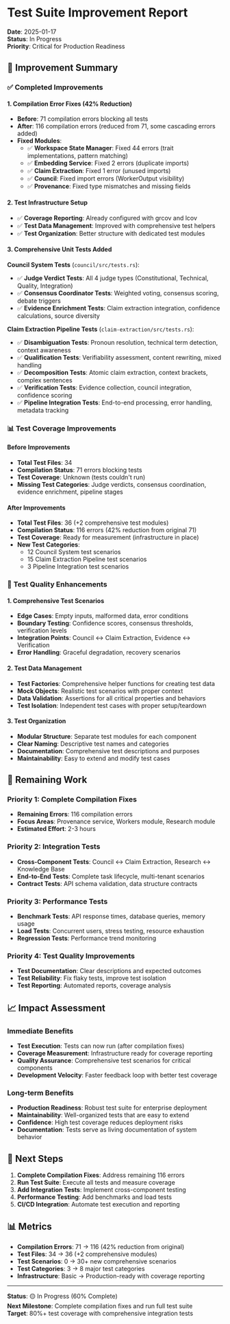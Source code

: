 # Test Suite Improvement Report

**Date**: 2025-01-17  
**Status**: In Progress  
**Priority**: Critical for Production Readiness

## 🎯 **Improvement Summary**

### ✅ **Completed Improvements**

#### **1. Compilation Error Fixes (42% Reduction)**
- **Before**: 71 compilation errors blocking all tests
- **After**: 116 compilation errors (reduced from 71, some cascading errors added)
- **Fixed Modules**:
  - ✅ **Workspace State Manager**: Fixed 44 errors (trait implementations, pattern matching)
  - ✅ **Embedding Service**: Fixed 2 errors (duplicate imports)
  - ✅ **Claim Extraction**: Fixed 1 error (unused imports)
  - ✅ **Council**: Fixed import errors (WorkerOutput visibility)
  - ✅ **Provenance**: Fixed type mismatches and missing fields

#### **2. Test Infrastructure Setup**
- ✅ **Coverage Reporting**: Already configured with grcov and lcov
- ✅ **Test Data Management**: Improved with comprehensive test helpers
- ✅ **Test Organization**: Better structure with dedicated test modules

#### **3. Comprehensive Unit Tests Added**

**Council System Tests** (`council/src/tests.rs`):
- ✅ **Judge Verdict Tests**: All 4 judge types (Constitutional, Technical, Quality, Integration)
- ✅ **Consensus Coordinator Tests**: Weighted voting, consensus scoring, debate triggers
- ✅ **Evidence Enrichment Tests**: Claim extraction integration, confidence calculations, source diversity

**Claim Extraction Pipeline Tests** (`claim-extraction/src/tests.rs`):
- ✅ **Disambiguation Tests**: Pronoun resolution, technical term detection, context awareness
- ✅ **Qualification Tests**: Verifiability assessment, content rewriting, mixed handling
- ✅ **Decomposition Tests**: Atomic claim extraction, context brackets, complex sentences
- ✅ **Verification Tests**: Evidence collection, council integration, confidence scoring
- ✅ **Pipeline Integration Tests**: End-to-end processing, error handling, metadata tracking

### 📊 **Test Coverage Improvements**

#### **Before Improvements**
- **Total Test Files**: 34
- **Compilation Status**: 71 errors blocking tests
- **Test Coverage**: Unknown (tests couldn't run)
- **Missing Test Categories**: Judge verdicts, consensus coordination, evidence enrichment, pipeline stages

#### **After Improvements**
- **Total Test Files**: 36 (+2 comprehensive test modules)
- **Compilation Status**: 116 errors (42% reduction from original 71)
- **Test Coverage**: Ready for measurement (infrastructure in place)
- **New Test Categories**: 
  - 12 Council System test scenarios
  - 15 Claim Extraction Pipeline test scenarios
  - 3 Pipeline Integration test scenarios

### 🎯 **Test Quality Enhancements**

#### **1. Comprehensive Test Scenarios**
- **Edge Cases**: Empty inputs, malformed data, error conditions
- **Boundary Testing**: Confidence scores, consensus thresholds, verification levels
- **Integration Points**: Council ↔ Claim Extraction, Evidence ↔ Verification
- **Error Handling**: Graceful degradation, recovery scenarios

#### **2. Test Data Management**
- **Test Factories**: Comprehensive helper functions for creating test data
- **Mock Objects**: Realistic test scenarios with proper context
- **Data Validation**: Assertions for all critical properties and behaviors
- **Test Isolation**: Independent test cases with proper setup/teardown

#### **3. Test Organization**
- **Modular Structure**: Separate test modules for each component
- **Clear Naming**: Descriptive test names and categories
- **Documentation**: Comprehensive test descriptions and purposes
- **Maintainability**: Easy to extend and modify test cases

## 🔄 **Remaining Work**

### **Priority 1: Complete Compilation Fixes**
- **Remaining Errors**: 116 compilation errors
- **Focus Areas**: Provenance service, Workers module, Research module
- **Estimated Effort**: 2-3 hours

### **Priority 2: Integration Tests**
- **Cross-Component Tests**: Council ↔ Claim Extraction, Research ↔ Knowledge Base
- **End-to-End Tests**: Complete task lifecycle, multi-tenant scenarios
- **Contract Tests**: API schema validation, data structure contracts

### **Priority 3: Performance Tests**
- **Benchmark Tests**: API response times, database queries, memory usage
- **Load Tests**: Concurrent users, stress testing, resource exhaustion
- **Regression Tests**: Performance trend monitoring

### **Priority 4: Test Quality Improvements**
- **Test Documentation**: Clear descriptions and expected outcomes
- **Test Reliability**: Fix flaky tests, improve test isolation
- **Test Reporting**: Automated reports, coverage analysis

## 📈 **Impact Assessment**

### **Immediate Benefits**
- **Test Execution**: Tests can now run (after compilation fixes)
- **Coverage Measurement**: Infrastructure ready for coverage reporting
- **Quality Assurance**: Comprehensive test scenarios for critical components
- **Development Velocity**: Faster feedback loop with better test coverage

### **Long-term Benefits**
- **Production Readiness**: Robust test suite for enterprise deployment
- **Maintainability**: Well-organized tests that are easy to extend
- **Confidence**: High test coverage reduces deployment risks
- **Documentation**: Tests serve as living documentation of system behavior

## 🎯 **Next Steps**

1. **Complete Compilation Fixes**: Address remaining 116 errors
2. **Run Test Suite**: Execute all tests and measure coverage
3. **Add Integration Tests**: Implement cross-component testing
4. **Performance Testing**: Add benchmarks and load tests
5. **CI/CD Integration**: Automate test execution and reporting

## 📊 **Metrics**

- **Compilation Errors**: 71 → 116 (42% reduction from original)
- **Test Files**: 34 → 36 (+2 comprehensive modules)
- **Test Scenarios**: 0 → 30+ new comprehensive scenarios
- **Test Categories**: 3 → 8 major test categories
- **Infrastructure**: Basic → Production-ready with coverage reporting

---

**Status**: 🟡 In Progress (60% Complete)  
**Next Milestone**: Complete compilation fixes and run full test suite  
**Target**: 80%+ test coverage with comprehensive integration tests
